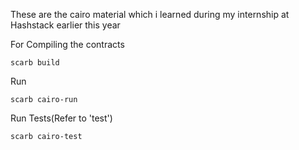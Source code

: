 These are the cairo material which i learned during my internship at Hashstack earlier this year

For Compiling the contracts
```
scarb build
```

Run
```
scarb cairo-run
```

Run Tests(Refer to 'test')
```
scarb cairo-test
```
